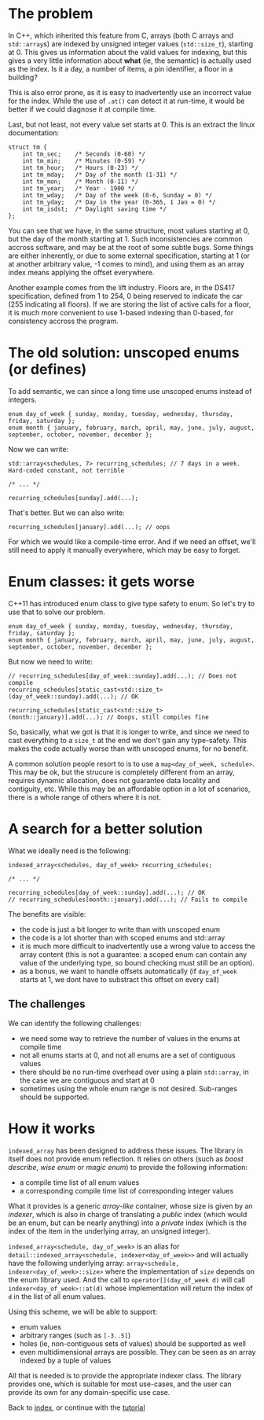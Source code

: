 <!--
Copyright 2022 Julien Blanc
Distributed under the Boost Software License, Version 1.0.
https://www.boost.org/LICENSE_1_0.txt
-->

# The problem

In C++, which inherited this feature from C, arrays (both C arrays and `std::array`s)
are indexed by unsigned integer values (`std::size_t`), starting at 0. This gives us
information about the valid values for indexing, but this gives a very little information
about **what** (ie, the semantic) is actually used as the index. Is it a day, a number of
items, a pin identifier, a floor in a building?

This is also error prone, as it is easy to inadvertently use an incorrect value for
the index. While the use of `.at()` can detect it at run-time, it would be better if
we could diagnose it at compile time.

Last, but not least, not every value set starts at 0. This is an extract the linux documentation:

```
struct tm {
    int tm_sec;    /* Seconds (0-60) */
    int tm_min;    /* Minutes (0-59) */
    int tm_hour;   /* Hours (0-23) */
    int tm_mday;   /* Day of the month (1-31) */
    int tm_mon;    /* Month (0-11) */
    int tm_year;   /* Year - 1900 */
    int tm_wday;   /* Day of the week (0-6, Sunday = 0) */
    int tm_yday;   /* Day in the year (0-365, 1 Jan = 0) */
    int tm_isdst;  /* Daylight saving time */
};
```

You can see that we have, in the same structure, most values starting at 0, but the day of the
month starting at 1. Such inconsistencies are common accross software, and may be at the root of
some subtle bugs. Some things are either inherently, or due to some external specification,
starting at 1 (or at another arbitrary value, -1 comes to mind), and using them as an array index
means applying the offset everywhere.

Another example comes from the lift industry. Floors are, in the DS417 specification, defined from
1 to 254, 0 being reserved to indicate the car (255 indicating all floors). If we are storing the
list of active calls for a floor, it is much more convenient to use 1-based indexing than 0-based,
for consistency accross the program.

# The old solution: unscoped enums (or defines)

To add semantic, we can since a long time use unscoped enums instead of integers.

```
enum day_of_week { sunday, monday, tuesday, wednesday, thursday, friday, saturday };
enum month { january, february, march, april, may, june, july, august, september, october, november, december };
```

Now we can write:
```
std::array<schedules, 7> recurring_schedules; // 7 days in a week. Hard-coded constant, not terrible

/* ... */

recurring_schedules[sunday].add(...);
```

That's better. But we can also write:

```
recurring_schedules[january].add(...); // oops
```

For which we would like a compile-time error. And if we need an offset, we'll still need to apply it
manually everywhere, which may be easy to forget.

# Enum classes: it gets worse

C++11 has introduced enum class to give type safety to enum. So let's try to use that to solve our problem.

```
enum day_of_week { sunday, monday, tuesday, wednesday, thursday, friday, saturday };
enum month { january, february, march, april, may, june, july, august, september, october, november, december };
```

But now we need to write:
```
// recurring_schedules[day_of_week::sunday].add(...); // Does not compile
recurring_schedules[static_cast<std::size_t>(day_of_week::sunday).add(...); // OK

recurring_schedules[static_cast<std::size_t>(month::january)].add(...); // Ooops, still compiles fine
```

So, basically, what we got is that it is longer to write, and since we need to cast everything to a
`size_t` at the end we don't gain any type-safety. This makes the code actually worse than with
unscoped enums, for no benefit.

A common solution people resort to is to use a `map<day_of_week, schedule>`. This may be ok, but the 
strucure is completely different from an array, requires dynamic allocation, does not guarantee data
locality and contiguity, etc. While this may be an affordable option in a lot of scenarios, there is
a whole range of others where it is not.

# A search for a better solution

What we ideally need is the following:
```
indexed_array<schedules, day_of_week> recurring_schedules;

/* ... */

recurring_schedules[day_of_week::sunday].add(...); // OK
// recurring_schedules[month::january].add(...); // Fails to compile
```

The benefits are visible:

* the code is just a bit longer to write than with unscoped enum
* the code is a lot shorter than with scoped enums and std::array
* it is much more difficult to inadvertently use a wrong value to access the array content (this is not
a guarantee: a scoped enum can contain any value of the underlying type, so bound checking must still be
an option).
* as a bonus, we want to handle offsets automatically (if `day_of_week` starts at 1, we dont have to
substract this offset on every call)

## The challenges

We can identify the following challenges:

* we need some way to retrieve the number of values in the enums at compile time
* not all enums starts at 0, and not all enums are a set of contiguous values
* there should be no run-time overhead over using a plain `std::array`, in the case 
we are contiguous and start at 0
* sometimes using the whole enum range is not desired. Sub-ranges should be supported.

# How it works

`indexed_array` has been designed to address these issues.
The library in itself does not provide enum reflection. It relies on others (such as *boost describe*,
*wise enum* or *magic enum*) to provide the following information:

* a compile time list of all enum values
* a corresponding compile time list of corresponding integer values

What it provides is a generic *array-like* container, whose size is given by an *indexer*, which is
also in charge of translating a *public* index (which would be an enum, but can be nearly anything)
 into a *private* index (which is the index of the item in the underlying array, an unsigned integer).

`indexed_array<schedule, day_of_week>` is an alias for `detail::indexed_array<schedule, indexer<day_of_week>>`
and will actually have the following underlying array: 
`array<schedule, indexer<day_of_week>::size>` where the implementation of `size`
depends on the enum library used. And the call to `operator[](day_of_week d)` will call
`indexer<day_of_week>::at(d)` whose implementation will return the index of `d` in the list
of all enum values.

Using this scheme, we will be able to support:

* enum values
* arbitrary ranges (such as `[-3..5]`)
* holes (ie, non-contiguous sets of values) should be supported as well
* even multidimensional arrays are possible. They can be seen as an array indexed by a tuple of values

All that is needed is to provide the appropriate indexer class. The library provides one, which is
suitable for most use-cases, and the user can provide its own for any domain-specific use case.

Back to [index](index.md), or continue with the [tutorial](tutorial.md)
